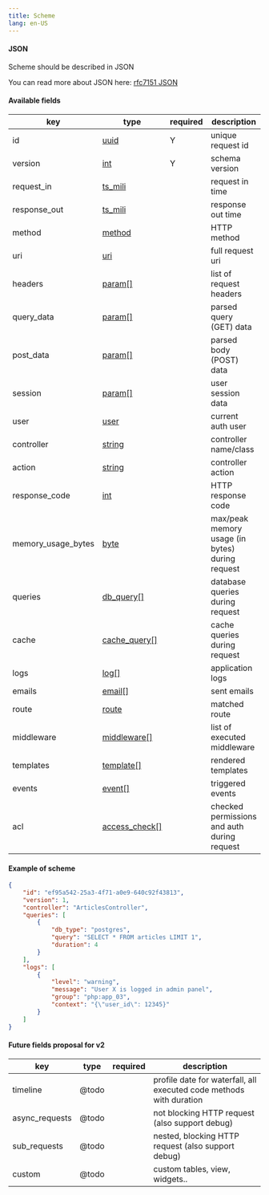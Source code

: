 ```yaml
---
title: Scheme
lang: en-US
---
```


#### JSON

Scheme should be described in JSON

You can read more about JSON here:
[rfc7151 JSON](https://tools.ietf.org/html/rfc7159)

#### Available fields

| key | type | required | description |
| --- | ---- | -------- | ----------- |
| id | [uuid](types.html#uuid) | Y | unique request id |
| version | [int](types.html#int) | Y | schema version |
| request_in | [ts_mili](types.html#ts-mili) || request in time |
| response_out | [ts_mili](types.html#ts-mili) || response out time |
| method | [method](types.html#method) || HTTP method |
| uri | [uri](types.html#uri) || full request uri |
| headers | [param[]](types.html#param) || list of request headers |
| query_data | [param[]](types.html#param) || parsed query (GET) data |
| post_data | [param[]](types.html#param) || parsed body (POST) data |
| session | [param[]](types.html#param) || user session data |
| user | [user](types.html#user) || current auth user |
| controller | [string](types.html#string) || controller name/class |
| action | [string](types.html#string) || controller action |
| response_code | [int](types.html#int) || HTTP response code |
| memory_usage_bytes | [byte](types.html#byte) || max/peak memory usage (in bytes) during request |
| queries | [db_query[]](types.html#db-query) || database queries during request |
| cache | [cache_query[]](types.html#cache-query) || cache queries during request |
| logs | [log[]](types.html#log) || application logs |
| emails | [email[]](types.html#email) || sent emails |
| route | [route](types.html#route) || matched route |
| middleware | [middleware[]](types.html#middleware) || list of executed middleware |
| templates | [template[]](types.html#template) || rendered templates |
| events | [event[]](types.html#event) || triggered events |
| acl | [access_check[]](types.html#access-check) || checked permissions and auth during request |

#### Example of scheme

```json
{
    "id": "ef95a542-25a3-4f71-a0e9-640c92f43813",
    "version": 1,
    "controller": "ArticlesController",
    "queries": [
        {
            "db_type": "postgres",
            "query": "SELECT * FROM articles LIMIT 1",
            "duration": 4
        }
    ],
    "logs": [
        {
            "level": "warning",
            "message": "User X is logged in admin panel",
            "group": "php:app_03",
            "context": "{\"user_id\": 12345}"
        }
    ]
}
```

#### Future fields proposal for v2

| key | type | required | description |
| --- | ---- | -------- | ----------- |
| timeline | @todo || profile date for waterfall, all executed code methods with duration |
| async_requests | @todo || not blocking HTTP request (also support debug) |
| sub_requests | @todo || nested, blocking HTTP request (also support debug) |
| custom | @todo || custom tables, view, widgets.. |
